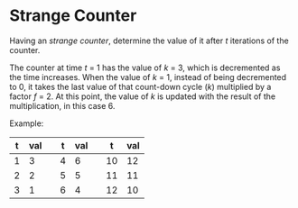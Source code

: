 # Strange Counter

Having an _strange counter_, determine the value of it after _t_ iterations of the counter.

The counter at time _t_ = 1 has the value of _k_ = 3, which is decremented as the time increases.
When the value of _k_ = 1, instead of being decremented to 0, it takes the last value of
that count-down cycle (_k_) multiplied by a factor _f_ = 2.
At this point, the value of _k_ is updated with the result of the multiplication, in this case 6.

Example:

 t | val |   | t | val |   | t  | val
 --|-----|---|---|-----|---|----|-----
 1 | 3   |   | 4 | 6   |   | 10 | 12 
 2 | 2   |   | 5 | 5   |   | 11 | 11
 3 | 1   |   | 6 | 4   |   | 12 | 10
 